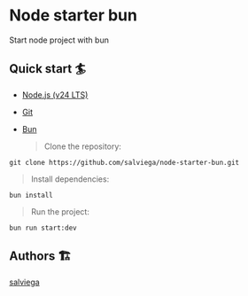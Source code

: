 # Node starter bun

Start node project with bun

## Quick start 🏄

- [Node.js (v24 LTS)](https://nodejs.org/en/download/)
- [Git](https://git-scm.com/downloads)
- [Bun](https://bun.sh)

  > Clone the repository:

```
git clone https://github.com/salviega/node-starter-bun.git
```

> Install dependencies:

```
bun install
```

> Run the project:

```
bun run start:dev
```

## Authors 🏗

[salviega](https://github.com/salviega)
